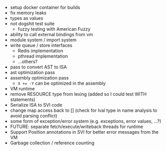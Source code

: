 - setup docker container for builds
- fix memory leaks
- types as values
- not dogshit test suite
  - fuzzy testing with American Fuzzy
- ability to call external bindings from vm
- module system / import system
- write queue / store interfaces
    - Redis implementation
    - pthread implementation
    - ...others?
- pass to convert AST to ISA
- ast optimization pass
- assembly optimization pass
  - `X += -Y` can be optimized in the assembly
- VM runtime
- remove RESOURCE type from lexing (added so I could test WITH statements)
- Serialize ISA to SVI code
- change map access back to [] (check for lval type in name analysis to avoid parsing conflict)
- some form of exception/error system (e.g. exceptions, error values, ...?)
- FUTURE: separate fetch/execute/writeback threads for runtime
- Support Position annotations in SVI for better error messages from the VM
- Garbage collection / reference counting